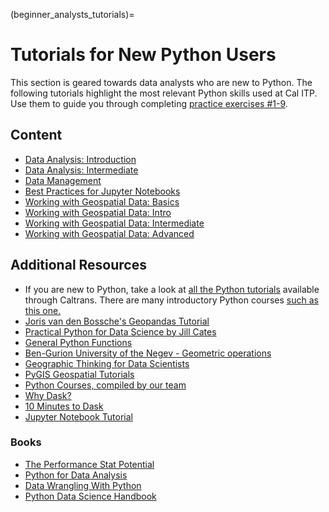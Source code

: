 (beginner_analysts_tutorials)=

# Tutorials for New Python Users

This section is geared towards data analysts who are new to Python. The following tutorials highlight the most relevant Python skills used at Cal ITP. Use them to guide you through completing [practice exercises #1-9](https://github.com/cal-itp/data-analyses/tree/main/starter_kit).

## Content

- [Data Analysis: Introduction](pandas-intro)
- [Data Analysis: Intermediate](pandas-intermediate)
- [Data Management](data-management-page)
- [Best Practices for Jupyter Notebooks](nb-best-practices)
- [Working with Geospatial Data: Basics](geo-basics)
- [Working with Geospatial Data: Intro](geo-intro)
- [Working with Geospatial Data: Intermediate](geo-intermediate)
- [Working with Geospatial Data: Advanced](geo-advanced)

## Additional Resources

- If you are new to Python, take a look at [all the Python tutorials](https://www.linkedin.com/learning/search?keywords=python&u=36029164) available through Caltrans. There are many introductory Python courses [such as this one.](https://www.linkedin.com/learning/python-essential-training-18764650/getting-started-with-python?autoplay=true&u=36029164)
- [Joris van den Bossche's Geopandas Tutorial](https://github.com/jorisvandenbossche/geopandas-tutorial)
- [Practical Python for Data Science by Jill Cates](https://www.practicalpythonfordatascience.com/intro.html)
- [General Python Functions](https://pandas.pydata.org/pandas-docs/stable/reference/general_functions.html)
- [Ben-Gurion University of the Negev - Geometric operations](https://geobgu.xyz/py/geopandas2.html)
- [Geographic Thinking for Data Scientists](https://geographicdata.science/book/notebooks/01_geo_thinking.html)
- [PyGIS Geospatial Tutorials](https://pygis.io/docs/a_intro.html)
- [Python Courses, compiled by our team](https://docs.google.com/spreadsheets/d/1Omow8F0SUiMx1jyG7GpbwnnJ5yWqlLeMH7SMtKxwG80/edit?usp=sharing)
- [Why Dask?](https://docs.dask.org/en/stable/why.html)
- [10 Minutes to Dask](https://docs.dask.org/en/stable/10-minutes-to-dask.html)
- [Jupyter Notebook Tutorial](https://www.youtube.com/watch?v=LW2Rye_l8L0)

### Books

- [The Performance Stat Potential](https://www.brookings.edu/book/the-performancestat-potential/)
- [Python for Data Analysis](http://shop.oreilly.com/product/0636920023784.do)
- [Data Wrangling With Python](http://shop.oreilly.com/product/0636920032861.do)
- [Python Data Science Handbook](https://github.com/jakevdp/PythonDataScienceHandbook/tree/master/notebooks)
